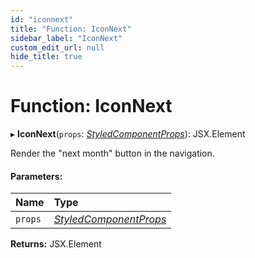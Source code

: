 ```yaml
---
id: "iconnext"
title: "Function: IconNext"
sidebar_label: "IconNext"
custom_edit_url: null
hide_title: true
---
```


# Function: IconNext

▸ **IconNext**(`props`: [*StyledComponentProps*](../types/styledcomponentprops.md)): JSX.Element

Render the "next month" button in the navigation.

#### Parameters:

Name | Type |
:------ | :------ |
`props` | [*StyledComponentProps*](../types/styledcomponentprops.md) |

**Returns:** JSX.Element
